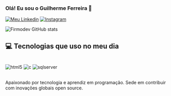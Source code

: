 ### Olá! Eu sou o Guilherme Ferreira 👋
[![Meu Linkedin](https://img.shields.io/badge/LinkedIn-0077B5?style=for-the-badge&logo=linkedin&logoColor=white)](www.linkedin.com/in/guilherme-ferreira-firmo-de-sousa-7717b2248)
[![Instagram](https://img.shields.io/badge/Instagram-%23E4405F.svg?style=for-the-badge&logo=Instagram&logoColor=white)](https://www.instagram.com/_guiferreiraf/)

![Firmodev GitHub stats](https://github-readme-stats.vercel.app/api?username=firmodev&show_icons=true&theme=dracula)

## 💻 Tecnologias que uso no meu dia

<div style="display: inline_block"><br/>
    <img align="center" alt="html5" src="https://img.shields.io/badge/HTML5-E34F26?style=for-the-badge&logo=html5&logoColor=white"/>
    <img align="center" alt="c" src="https://img.shields.io/badge/C-00599C?style=for-the-badge&logo=c&logoColor=white" />
    <img align="center" alt="sqlserver" src="https://img.shields.io/badge/Microsoft_SQL_Server-CC2927?style=for-the-badge&logo=microsoft-sql-server&logoColor=white" />
    
</div><br>  

Apaixonado por tecnologia e aprendiz em programação. Sede em contribuir com inovações globais open source.
